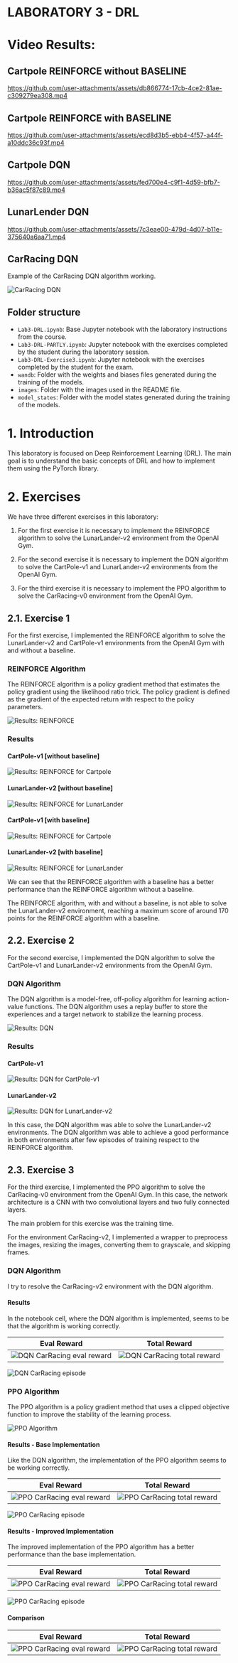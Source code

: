 # LABORATORY 3 - DRL

# Video Results: 

## Cartpole REINFORCE without BASELINE

https://github.com/user-attachments/assets/db866774-17cb-4ce2-81ae-c309279ea308.mp4

## Cartpole REINFORCE with BASELINE

https://github.com/user-attachments/assets/ecd8d3b5-ebb4-4f57-a44f-a10ddc36c93f.mp4

## Cartpole DQN

https://github.com/user-attachments/assets/fed700e4-c9f1-4d59-bfb7-b36ac5f87c89.mp4

## LunarLender DQN

https://github.com/user-attachments/assets/7c3eae00-479d-4d07-b11e-375640a6aa71.mp4

## CarRacing DQN
Example of the CarRacing DQN algorithm working.

![CarRacing DQN](images/example_DQNCarRacing.gif)

## Folder structure

- `Lab3-DRL.ipynb`: Base Jupyter notebook with the laboratory instructions from the course.
- `Lab3-DRL-PARTLY.ipynb`: Jupyter notebook with the exercises completed by the student during the laboratory session.
- `Lab3-DRL-Exercise3.ipynb`: Jupyter notebook with the exercises completed by the student for the exam.
- `wandb`: Folder with the weights and biases files generated during the training of the models.
- `images`: Folder with the images used in the README file.
- `model_states`: Folder with the model states generated during the training of the models.
  
# 1. Introduction

This laboratory is focused on Deep Reinforcement Learning (DRL). The main goal is to understand the basic concepts of DRL and how to implement them using the PyTorch library. 

# 2. Exercises

We have three different exercises in this laboratory:

1. For the first exercise it is necessary to implement the REINFORCE algorithm to solve the LunarLander-v2 environment from the OpenAI Gym.

2. For the second exercise it is necessary to implement the DQN algorithm to solve the CartPole-v1 and LunarLander-v2 environments from the OpenAI Gym.

3. For the third exercise it is necessary to implement the PPO algorithm to solve the CarRacing-v0 environment from the OpenAI Gym.

## 2.1. Exercise 1

For the first exercise, I implemented the REINFORCE algorithm to solve the LunarLander-v2 and CartPole-v1 environments from the OpenAI Gym with and without a baseline.

### REINFORCE Algorithm

The REINFORCE algorithm is a policy gradient method that estimates the policy gradient using the likelihood ratio trick. The policy gradient is defined as the gradient of the expected return with respect to the policy parameters.

![Results: REINFORCE](images/REINFORCE-formula.png)

### Results

#### CartPole-v1 [without baseline]
![Results: REINFORCE for Cartpole](images/cartpole_no_baseline.png)

#### LunarLander-v2 [without baseline]
![Results: REINFORCE for LunarLander](images/lunalender_no_baseline.png)

#### CartPole-v1 [with baseline]
![Results: REINFORCE for Cartpole](images/cartpole_baseline.png)

#### LunarLander-v2 [with baseline]
![Results: REINFORCE for LunarLander](images/lunalender_baseline.png)

We can see that the REINFORCE algorithm with a baseline has a better performance than the REINFORCE algorithm without a baseline. 

The REINFORCE algorithm, with and without a baseline, is not able to solve the LunarLander-v2 environment, reaching a maximum score of around 170 points for the REINFORCE algorithm with a baseline.

## 2.2. Exercise 2

For the second exercise, I implemented the DQN algorithm to solve the CartPole-v1 and LunarLander-v2 environments from the OpenAI Gym.

### DQN Algorithm

The DQN algorithm is a model-free, off-policy algorithm for learning action-value functions. The DQN algorithm uses a replay buffer to store the experiences and a target network to stabilize the learning process.

![Results: DQN](images/DQN-algorithm.png)

### Results

#### CartPole-v1
![Results: DQN for CartPole-v1](images/dqn_cartpole.png)

#### LunarLander-v2
![Results: DQN for LunarLander-v2](images/dqn_lunalender.png)

In this case, the DQN algorithm was able to solve the LunarLander-v2 environments. The DQN algorithm was able to achieve a good performance in both environments after few episodes of training respect to the REINFORCE algorithm.

## 2.3. Exercise 3 

For the third exercise, I implemented the PPO algorithm to solve the CarRacing-v0 environment from the OpenAI Gym.
In this case, the network architecture is a CNN with two convolutional layers and two fully connected layers.

The main problem for this exercise was the training time. 

For the environment CarRacing-v2, I implemented a wrapper to preprocess the images, resizing the images, converting them to grayscale, and skipping frames.

### DQN Algorithm
I try to resolve the CarRacing-v2 environment with the DQN algorithm.

#### Results
In the notebook cell, where the DQN algorithm is implemented, seems to be that the algorithm is working correctly.

Eval Reward         |  Total Reward
:-------------------------:|:-------------------------:
![DQN CarRacing eval reward](images/DQN_carracing_total_reward.png) | ![DQN CarRacing total reward](images/DQN_carracing_tot_reward.png)

![DQN CarRacing episode](images/DQN_carracing%20episodes.png)

### PPO Algorithm
The PPO algorithm is a policy gradient method that uses a clipped objective function to improve the stability of the learning process. 

![PPO Algorithm](images/PPO.png)

#### Results - Base Implementation
Like the DQN algorithm, the implementation of the PPO algorithm seems to be working correctly.

Eval Reward         |  Total Reward
:-------------------------:|:-------------------------:
![PPO CarRacing eval reward](images/PPO%20CarRacing%20eval.png) | ![PPO CarRacing total reward](images/PPO%20CarRacing%20total.png)

![PPO CarRacing episode](images/PPO%20episode%20carRacing.png)

#### Results - Improved Implementation
The improved implementation of the PPO algorithm has a better performance than the base implementation.

Eval Reward         |  Total Reward
:-------------------------:|:-------------------------:
![PPO CarRacing eval reward](images/PPO%20improved%20eval.png) | ![PPO CarRacing total reward](images/PPO%20improved%20total.png)

![PPO CarRacing episode](images/PPO%20improved%20episode.png)

#### Comparison

Eval Reward         |  Total Reward
:-------------------------:|:-------------------------:
![PPO CarRacing eval reward](images/PPO%20comparison.png) | ![PPO CarRacing total reward](images/PPO%20comparison%20total.png)


